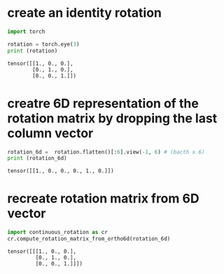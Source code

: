 # create an identity rotation


```python
import torch

rotation = torch.eye(3)
print (rotation)
```

    tensor([[1., 0., 0.],
            [0., 1., 0.],
            [0., 0., 1.]])


# creatre 6D representation of the rotation matrix by dropping the last column vector


```python
rotation_6d =  rotation.flatten()[:6].view(-1, 6) # (bacth x 6)
print (rotation_6d)
```

    tensor([[1., 0., 0., 0., 1., 0.]])


# recreate rotation matrix from 6D vector


```python
import continuous_rotation as cr
cr.compute_rotation_matrix_from_ortho6d(rotation_6d)
```




    tensor([[[1., 0., 0.],
             [0., 1., 0.],
             [0., 0., 1.]]])



